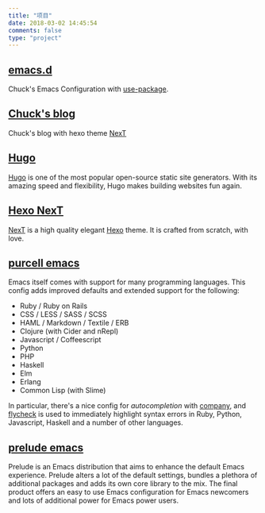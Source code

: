 ```yaml
---
title: "项目"
date: 2018-03-02 14:45:54
comments: false
type: "project"
---
```


## [emacs.d](http://xuchengpeng.com/emacs.d/)

Chuck's Emacs Configuration with [use-package](https://github.com/jwiegley/use-package).

## [Chuck's blog](https://github.com/xuchengpeng/xuchengpeng.github.io)

Chuck's blog with hexo theme [NexT](https://github.com/theme-next/hexo-theme-next)

## [Hugo](https://gohugo.io/)

[Hugo](https://gohugo.io/) is one of the most popular open-source static site generators. With its amazing speed and flexibility, Hugo makes building websites fun again.

## [Hexo NexT](https://github.com/theme-next/hexo-theme-next)

[NexT](https://github.com/theme-next/hexo-theme-next) is a high quality elegant [Hexo](https://hexo.io/) theme. It is crafted from scratch, with love.

## [purcell emacs](https://github.com/purcell/emacs.d)

Emacs itself comes with support for many programming languages. This config adds improved defaults and extended support for the following:

* Ruby / Ruby on Rails
* CSS / LESS / SASS / SCSS
* HAML / Markdown / Textile / ERB
* Clojure (with Cider and nRepl)
* Javascript / Coffeescript
* Python
* PHP
* Haskell
* Elm
* Erlang
* Common Lisp (with Slime)

In particular, there's a nice config for *autocompletion* with [company](https://company-mode.github.io/), and [flycheck](http://www.flycheck.org) is used to immediately highlight syntax errors in Ruby, Python, Javascript, Haskell and a number of other languages.

## [prelude emacs](https://github.com/bbatsov/prelude)

Prelude is an Emacs distribution that aims to enhance the default Emacs experience. Prelude alters a lot of the default settings, bundles a plethora of additional packages and adds its own core library to the mix. The final product offers an easy to use Emacs configuration for Emacs newcomers and lots of additional power for Emacs power users.
